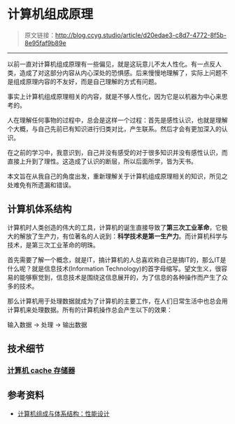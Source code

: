 # 计算机组成原理

[annotation]: <id> (d20edae3-c8d7-4772-8f5b-8e95faf9b89e)
[annotation]: <status> (public)
[annotation]: <create_time> (2019-04-17 11:47:52)
[annotation]: <category> (计算机科学)
[annotation]: <tags> (组成原理)

> 原文链接：<http://blog.ccyg.studio/article/d20edae3-c8d7-4772-8f5b-8e95faf9b89e>

---

以前一直对计算机组成原理有一些偏见，就是这玩意儿不太人性化。有一点反人类，造成了对这部分内容从内心深处的恐惧感。后来慢慢地理解了，实际上问题不是组成原理内容的不友好，而是自己理解的方式有问题。

事实上计算机组成原理相关的内容，就是不够人性化，因为它是以机器为中心来思考的。

人在理解任何事物的过程中，总会是这样一个过程：首先是感性认识，也就是理解个大概，与自己先前已有知识进行归类对比，产生联系。然后才会有更加深入的认识。

在之前的学习中，我意识到，自己并没有感受的对于很多知识并没有感性认识，而直接上升到了理性。这造成了认识的断层，所以后面所学，皆为天书。

本文旨在从我自己的角度出发，重新理解关于计算机组成原理相关的知识，所见之处难免有所遗漏和错误。

## 计算机体系结构

计算机时人类创造的伟大的工具，计算机的诞生直接导致了**第三次工业革命**，它极大的解放了生产力，有位著名的人说到：**科学技术是第一生产力**。而计算机科学与技术，是第三次工业革命的明珠。

首先需要了解一个概念，就是IT，搞计算机的人总喜欢称自己是搞IT的，那么IT是什么呢？就是信息技术(Information Technology)的首字母缩写。望文生义，很容易的能够察觉到，信息技术是围绕这信息展开的，为了信息的各种操作而产生了众多的技术。

那么计算机用于处理数据就成为了计算机的主要工作，在人们日常生活中也总会用计算机来处理数据。所有的计算机操作总会产生以下的效果：

输入数据 → 处理 → 输出数据


## 技术细节

### [计算机 cache 存储器](http://blog.ccyg.studio/article/ebdf0ad2-dc01-47e6-b203-43d8d37baab7)


## 参考资料

- [计算机组成与体系结构：性能设计](https://book.douban.com/subject/6398113/)